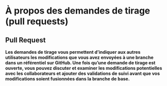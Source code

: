 # À propos des demandes de tirage (pull requests)

## Pull Request

**Les demandes de tirage vous permettent d’indiquer aux autres utilisateurs les modifications que vous avez envoyées à une branche dans un référentiel sur GitHub. Une fois qu’une demande de tirage est ouverte, vous pouvez discuter et examiner les modifications potentielles avec les collaborateurs et ajouter des validations de suivi avant que vos modifications soient fusionnées dans la branche de base.**